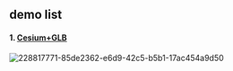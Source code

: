 
## demo list
#### 1. [Cesium+GLB](/cesium/glb/index)
![228817771-85de2362-e6d9-42c5-b5b1-17ac454a9d50](https://user-images.githubusercontent.com/65691166/228818147-77ea1851-5ca4-459f-b169-7c9fc07d0987.png)
